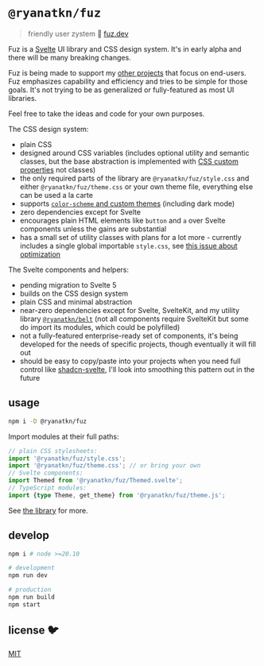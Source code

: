 # `@ryanatkn/fuz`

> friendly user zystem 🧶 [fuz.dev](https://www.fuz.dev/)

Fuz is a <a href="https://svelte.dev/">Svelte</a> UI library and CSS design system.
It's in early alpha and there will be many breaking changes.

Fuz is being made to support my [other projects](https://www.ryanatkn.com/table)
that focus on end-users.
Fuz emphasizes capability and efficiency and tries to be simple for those goals.
It's not trying to be as generalized or fully-featured as most UI libraries.

Feel free to take the ideas and code for your own purposes.

The CSS design system:

- plain CSS
- designed around CSS variables (includes optional utility and semantic classes,
  but the base abstraction is implemented with
  [CSS custom properties](https://developer.mozilla.org/en-US/docs/Web/CSS/--*) not classes)
- the only required parts of the library are `@ryanatkn/fuz/style.css` and either
  `@ryanatkn/fuz/theme.css` or your own theme file, everything else can be used a la carte
- supports [`color-scheme` and custom themes](https://www.fuz.dev/library/theme)
  (including dark mode)
- zero dependencies except for Svelte
- encourages plain HTML elements like `button` and `a` over Svelte components
  unless the gains are substantial
- has a small set of utility classes with plans for a lot more -
  currently includes a single global importable `style.css`,
  see [this issue about optimization](https://github.com/ryanatkn/fuz/issues/277)

The Svelte components and helpers:

- pending migration to Svelte 5
- builds on the CSS design system
- plain CSS and minimal abstraction
- near-zero dependencies except for Svelte, SvelteKit, and my utility library
  [`@ryanatkn/belt`](https://github.com/ryanatkn/belt)
  (not all components require SvelteKit but some do import its modules, which could be polyfilled)
- not a fully-featured enterprise-ready set of components,
  it's being developed for the needs of specific projects, though eventually it will fill out
- should be easy to copy/paste into your projects when you need full control like
  [shadcn-svelte](https://github.com/huntabyte/shadcn-svelte),
  I'll look into smoothing this pattern out in the future

## usage

```bash
npm i -D @ryanatkn/fuz
```

Import modules at their full paths:

```ts
// plain CSS stylesheets:
import '@ryanatkn/fuz/style.css';
import '@ryanatkn/fuz/theme.css'; // or bring your own
// Svelte components:
import Themed from '@ryanatkn/fuz/Themed.svelte';
// TypeScript modules:
import {type Theme, get_theme} from '@ryanatkn/fuz/theme.js';
```

See [the library](https://www.fuz.dev/library) for more.

## develop

```bash
npm i # node >=20.10

# development
npm run dev

# production
npm run build
npm start
```

## license 🐦

[MIT](LICENSE)

